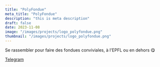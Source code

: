 ```yaml
---
title: "PolyFondue"
meta_title: "PolyFondue"
description: "this is meta description"
draft: false
date: 2023-11-08
image: "/images/projects/logo_polyfondue.png"
thumbnail: "/images/projects/logo_polyfondue.png"
---
```


Se rassembler pour faire des fondues conviviales, à l'EPFL ou en dehors 😋

[Telegram](https://t.me/polyfondue)